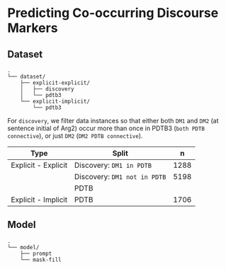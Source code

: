 # Predicting Co-occurring Discourse Markers

## Dataset
```
.
└── dataset/
    ├── explicit-explicit/
    │   ├── discovery
    │   └── pdtb3
    └── explicit-implicit/
        └── pdtb3
```
For `discovery`, we filter data instances so that either both `DM1` and `DM2` (at sentence initial of Arg2) occur more than once in PDTB3 (`both PDTB connective`), or just `DM2` (`DM2 PDTB connective`). 

| Type  | Split | n   |
| ---   | ---   | --- |
| Explicit - Explicit | Discovery: `DM1 in PDTB` | 1288 |
|  | Discovery: `DM1 not in PDTB` | 5198 |
|  | PDTB |  |
| Explicit - Implicit | PDTB | 1706 |


## Model

```
.
└── model/
    ├── prompt
    └── mask-fill
```
